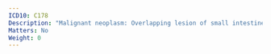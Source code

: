 ```yaml
---
ICD10: C178
Description: "Malignant neoplasm: Overlapping lesion of small intestine"
Matters: No
Weight: 0
---
```

